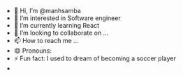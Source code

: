 - 👋 Hi, I’m @manhsamba
- 👀 I’m interested in Software engineer
- 🌱 I’m currently learning React
- 💞️ I’m looking to collaborate on ...
- 📫 How to reach me ...
- 😄 Pronouns: 
- ⚡ Fun fact: I used to dream of becoming a soccer player
- 

<!---
manhsamba/manhsamba is a ✨ special ✨ repository because its `README.md` (this file) appears on your GitHub profile.
You can click the Preview link to take a look at your changes.
--->
